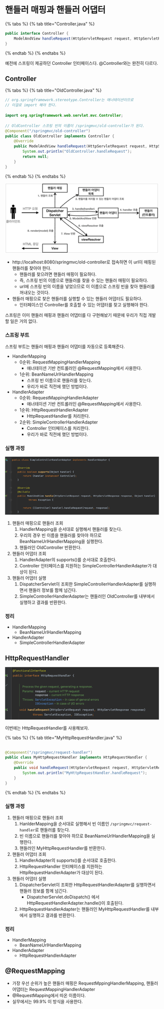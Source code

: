 # 핸들러 매핑과 핸들러 어댑터

{% tabs %} {% tab title="Controller.java" %}

```java
public interface Controller {
    ModelAndView handleRequest(HttpServletRequest request, HttpServletResponse response) throws Exception;
}
```

{% endtab %} {% endtabs %}

예전에 스프링이 제공하던 Controller 인터페이스다. @Controller와는 완전히 다르다.

## Controller

{% tabs %} {% tab title="OldController.java" %}

```java
// org.springframework.stereotype.Controller는 애너테이션이므로
// 이걸로 import 해야 한다.

import org.springframework.web.servlet.mvc.Controller;

// OldController 스프링 빈의 이름이 /springmvc/old-controller가 된다.
@Component("/springmvc/old-controller")
public class OldController implements Controller {
    @Override
    public ModelAndView handleRequest(HttpServletRequest request, HttpServletResponse response) throws Exception {
        System.out.println("OldController.handleRequest");
        return null;
    }
}
```

{% endtab %} {% endtabs %}

![](../../.gitbook/assets/kimyounghan-spring-mvc/05/screenshot%202022-02-13%20오전%2011.40.25.png)

- http://localhost:8080/springmvc/old-controller로 접속하면 이 url이 매핑된 핸들러를 찾아야 한다.
    - 핸들러를 찾으려면 핸들러 매핑이 필요하다.
    - 즉, 스프링 빈의 이름으로 핸들러를 찾을 수 있는 핸들러 매핑이 필요하다.
    - url에 스프링 빈의 이름을 넣었으므로 이 이름으로 스프링 빈을 찾아 핸들러를 꺼내오는 것이다.
- 핸들러 매핑으로 찾은 핸들러를 실행할 수 있는 핸들러 어댑터도 필요하다.
    - 인터페이스인 Controller를 호출할 수 있는 어댑터를 찾고 실행해야 한다.

스프링은 이미 핸들러 매핑과 핸들러 어댑터를 다 구현해놨기 때문에 우리가 직접 개발할 일은 거의 없다.

### 스프링 부트

스프링 부트는 핸들러 매핑과 핸들러 어댑터를 자동으로 등록해준다.

- HandlerMapping
    - 0순위: RequestMappingHandlerMapping
        - 애너테이션 기반 컨트롤러인 @RequestMapping에서 사용한다.
    - 1순위: BeanNameUrlHandlerMapping
        - 스프링 빈 이름으로 핸들러를 찾는다.
        - 우리가 바로 직전에 했던 방법이다.
- HandlerAdapter
    - 0순위: RequestMappingHandlerAdapter
        - 애너테이션 기반 컨트롤러인 @RequestMapping에서 사용한다.
    - 1순위: HttpRequestHandlerAdapter
        - HttpRequestHandler를 처리한다.
    - 2순위: SimpleControllerHandlerAdapter
        - Controller 인터페이스를 처리한다.
        - 우리가 바로 직전에 했던 방법이다.

### 실행 과정

![](../../.gitbook/assets/kimyounghan-spring-mvc/05/screenshot%202022-02-14%20오후%2010.39.42.png)

1. 핸들러 매핑으로 핸들러 조회
    1. HandlerMapping을 순서대로 실행해서 핸들러를 찾는다.
    2. 우리의 경우 빈 이름을 핸들러를 찾아야 하므로 BeanNameUrlHandlerMapping을 실행한다.
    3. 핸들러인 OldController 반환한다.
2. 핸들러 어댑터 조회
    1. HandlerAdapter의 supports()를 순서대로 호출한다.
    2. Controller 인터페이스를 지원하는 SimpleControllerHandlerAdapter가 대상이 된다.
3. 핸들러 어댑터 실행
    1. DispatcherServlet이 조회한 SimpleControllerHandlerAdapter를 실행하면서 핸들러 정보를 함께 넘긴다.
    2. SimpleControllerHandlerAdapter는 핸들러인 OldController를 내부에서 실행하고 결과를 반환한다.

### 정리

- HandlerMapping
    - BeanNameUrlHandlerMapping
- HandlerAdapter
    - SimpleControllerHandlerAdapter

## HttpRequestHandler

![](../../.gitbook/assets/kimyounghan-spring-mvc/05/screenshot%202022-02-14%20오후%2010.47.56.png)

이번에는 HttpRequestHandler를 사용해보자.

{% tabs %} {% tab title="MyHttpRequestHandler.java" %}

```java

@Component("/springmvc/request-handler")
public class MyHttpRequestHandler implements HttpRequestHandler {
    @Override
    public void handleRequest(HttpServletRequest request, HttpServletResponse response) throws ServletException, IOException {
        System.out.println("MyHttpRequestHandler.handleRequest");
    }
}

```

{% endtab %} {% endtabs %}

### 실행 과정

1. 핸들러 매핑으로 핸들러 조회
    1. HanlderMapping을 순서대로 실행해서 빈 이름인 `/springmvc/request-handler`로 핸들러를 찾는다.
    2. 빈 이름으로 핸들러를 찾아야 하므로 BeanNameUrlHandlerMapping을 실행한다.
    3. 핸들러인 MyHttpRequestHandler를 반환한다.
2. 핸들러 어댑터 조회
    1. HandlerAdapter의 supports()를 순서대로 호출한다.
    2. HttpRequestHandler 인터페이스를 지원하는 HttpRequestHandlerAdapter가 대상이 된다.
3. 핸들러 어댑터 실행
    1. DispatcherServlet이 조회한 HttpRequestHandlerAdapter를 실행하면서 핸들러 정보를 함께 넘긴다.
        - DispatcherServlet.doDispatch() 에서 HttpRequestHandlerAdapter.handle()이 호출된다.
    2. HttpRequestHandlerAdapter는 핸들러인 MyHttpRequestHandler를 내부에서 실행하고 결과를 반환한다.

### 정리

- HandlerMapping
    - BeanNameUrlHandlerMapping
- HandlerAdapter
    - HttpRequestHandlerAdapter

## @RequestMapping

- 가장 우선 순위가 높은 핸들러 매핑은 RequestMppingHandlerMapping, 핸들러 어댑터는 RequestMappingHandlerAdapter
- @RequestMapping에서 따온 이름이다.
- 실무에서는 99.9% 이 방식을 사용한다.